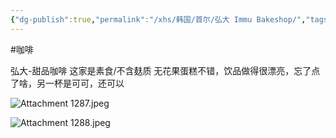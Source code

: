 ```yaml
---
{"dg-publish":true,"permalink":"/xhs/韩国/首尔/弘大 Immu Bakeshop/","tags":["rednote","首尔"],"created":"2024-09-08","updated":"2025-04-04T22:05:08.510+08:00"}
---
```


#咖啡

弘大-甜品咖啡 这家是素食/不含麸质 无花果蛋糕不错，饮品做得很漂亮，忘了点了啥，另一杯是可可，还可以

![Attachment 1287.jpeg](/img/user/xhs/%E9%9F%A9%E5%9B%BD/%E9%A6%96%E5%B0%94/photo-%E9%A6%96%E5%B0%94/Attachment%201287.jpeg)


![Attachment 1288.jpeg](/img/user/xhs/%E9%9F%A9%E5%9B%BD/%E9%A6%96%E5%B0%94/photo-%E9%A6%96%E5%B0%94/Attachment%201288.jpeg)